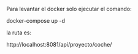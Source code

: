 Para levantar el docker solo ejecutar el comando:

docker-compose up -d

la ruta es:

http://localhost:8081/api/proyecto/coche/
